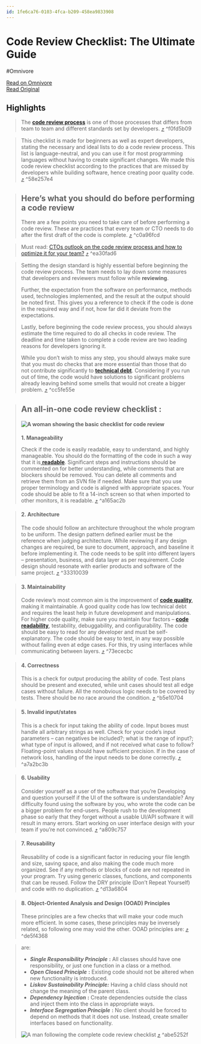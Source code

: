```yaml
---
id: 1fe6ca76-0103-4fca-b209-458ea9833908
---
```


# Code Review Checklist: The Ultimate Guide
#Omnivore

[Read on Omnivore](https://omnivore.app/me/code-review-checklist-the-ultimate-guide-18e4754b3f5)  
[Read Original](https://www.codegrip.tech/productivity/the-ultimate-code-review-checklist/)

## Highlights

> The [**code review process**](https://www.codegrip.tech/productivity/best-practices-for-reviewing-code/?utm%5Fsource=website&utm%5Fmedium=blog&utm%5Fcampaign=the-ultimate-code-review-checklist) is one of those processes that differs from team to team and different standards set by developers. [⤴️](https://omnivore.app/me/code-review-checklist-the-ultimate-guide-18e4754b3f5#f0fd5b09-83bb-433a-be64-8a6e885fd395) ^f0fd5b09

> This checklist is made for beginners as well as expert developers, stating the necessary and ideal lists to do a code review process. This list is language-neutral, and you can use it for most programming languages without having to create significant changes. We made this code review checklist according to the practices that are missed by developers while building software, hence creating poor quality code. [⤴️](https://omnivore.app/me/code-review-checklist-the-ultimate-guide-18e4754b3f5#58e257e4-c5f1-4d31-9940-2e28617c30b8) ^58e257e4

> ## **Here’s what you should do before performing a code review**
> 
> There are a few points you need to take care of before performing a code review. These are practices that every team or CTO needs to do after the first draft of the code is complete. [⤴️](https://omnivore.app/me/code-review-checklist-the-ultimate-guide-18e4754b3f5#c0a96fcd-7a07-467e-8cf8-64c5582ddcfd) ^c0a96fcd

> Must read: [CTOs outlook on the code review process and how to optimize it for your team?](https://www.codegrip.tech/productivity/ctos-outlook-on-code-review-process/?utm%5Fsource=website&utm%5Fmedium=blog&utm%5Fcampaign=the-ultimate-code-review-checklist) [⤴️](https://omnivore.app/me/code-review-checklist-the-ultimate-guide-18e4754b3f5#ea30fad6-fb64-4a37-b00d-c3be259036de) ^ea30fad6

> Setting the design standard is highly essential before beginning the code review process. The team needs to lay down some measures that developers and reviewers must follow while **reviewing**. 
> 
> Further, the expectation from the software on performance, methods used, technologies implemented, and the result at the output should be noted first. This gives you a reference to check if the code is done in the required way and if not, how far did it deviate from the expectations. 
> 
> Lastly, before beginning the code review process, you should always estimate the time required to do all checks in code review. The deadline and time taken to complete a code review are two leading reasons for developers ignoring it. 
> 
> While you don’t wish to miss any step, you should always make sure that you must do checks that are more essential than those that do not contribute significantly to [**technical debt**](https://www.codegrip.tech/productivity/code-review-tools-the-one-stop-solution-for-technical-debt/?utm%5Fsource=website&utm%5Fmedium=blog&utm%5Fcampaign=the-ultimate-code-review-checklist). Considering if you run out of time, the code would have solutions to significant problems already leaving behind some smells that would not create a bigger problem. [⤴️](https://omnivore.app/me/code-review-checklist-the-ultimate-guide-18e4754b3f5#cc5fe55e-ffbb-4d01-b408-4c7a3d89052f) ^cc5fe55e

> ## **An all-in-one code review checklist :** 
> 
> #### **![A woman showing the basic checklist for code review](https://proxy-prod.omnivore-image-cache.app/469x250,socKph8yINY6xZ6vYntDURcHtaZgCGETNw6Xvnykbfag/https://assets.codegrip.tech/wp-content/uploads/2019/10/01054158/10-1-300x160.jpg)** 
>  **1\. Manageability**
> 
> Check if the code is easily readable, easy to understand, and highly manageable. You should do the formatting of the code in such a way that it is[ **readable**](https://www.codegrip.tech/productivity/how-to-format-code-for-maximum-code-readability/?utm%5Fsource=website&utm%5Fmedium=blog&utm%5Fcampaign=the-ultimate-code-review-checklist). Significant steps and instructions should be commented on for better understanding, while comments that are blockers should be removed. You can delete all comments and retrieve them from an SVN file if needed. Make sure that you use proper terminology and code is aligned with appropriate spaces. Your code should be able to fit a 14-inch screen so that when imported to other monitors, it is readable. [⤴️](https://omnivore.app/me/code-review-checklist-the-ultimate-guide-18e4754b3f5#a165ac2b-a08c-40b8-b13d-fe3e1983ba45) ^a165ac2b

> #### **2\. Architecture**
> 
> The code should follow an architecture throughout the whole program to be uniform. The design pattern defined earlier must be the reference when judging architecture. While reviewing if any design changes are required, be sure to document, approach, and baseline it before implementing it. The code needs to be split into different layers – presentation, business, and data layer as per requirement. Code design should resonate with earlier products and software of the same project. [⤴️](https://omnivore.app/me/code-review-checklist-the-ultimate-guide-18e4754b3f5#33310039-5cf2-4c1e-85d7-ed00c494a70a) ^33310039

> #### **3\. Maintainability**
> 
> Code review’s most common aim is the improvement of [**code quality**](https://www.codegrip.tech/productivity/why-is-code-quality-important/?utm%5Fsource=website&utm%5Fmedium=blog&utm%5Fcampaign=the-ultimate-code-review-checklist), making it maintainable. A good quality code has low technical debt and requires the least help in future development and manipulations. For higher code quality, make sure you maintain four factors – [**code readability**](https://www.codegrip.tech/productivity/how-to-format-code-for-maximum-code-readability/?utm%5Fsource=website&utm%5Fmedium=blog&utm%5Fcampaign=the-ultimate-code-review-checklist), testability, debuggability, and configurability. The code should be easy to read for any developer and must be self-explanatory. The code should be easy to test, in any way possible without failing even at edge cases. For this, try using interfaces while communicating between layers. [⤴️](https://omnivore.app/me/code-review-checklist-the-ultimate-guide-18e4754b3f5#73ececbc-8f48-4a00-b5d6-5f24e38056d0) ^73ececbc

> #### **4\. Correctness**
> 
> This is a check for output producing the ability of code. Test plans should be present and executed, while unit cases should test all edge cases without failure. All the nonobvious logic needs to be covered by tests. There should be no race around the condition. [⤴️](https://omnivore.app/me/code-review-checklist-the-ultimate-guide-18e4754b3f5#b5e10704-5335-4ebe-b48e-b3882292be0c) ^b5e10704

> #### **5\. Invalid input/states**
> 
> This is a check for input taking the ability of code. Input boxes must handle all arbitrary strings as well. Check for your code’s input parameters – can negatives be included?; what is the range of input?; what type of input is allowed, and if not received what case to follow? Floating-point values should have sufficient precision. If in the case of network loss, handling of the input needs to be done correctly. [⤴️](https://omnivore.app/me/code-review-checklist-the-ultimate-guide-18e4754b3f5#a7a2bc3b-071b-4076-a44e-0903c576d856) ^a7a2bc3b

> #### **6\. Usability**
> 
> Consider yourself as a user of the software that you’re Developing and question yourself if the UI of the software is understandable? Any difficulty found using the software by you, who wrote the code can be a bigger problem for end-users. People rush to the development phase so early that they forget without a usable UI/API software it will result in many errors. Start working on user interface design with your team if you’re not convinced. [⤴️](https://omnivore.app/me/code-review-checklist-the-ultimate-guide-18e4754b3f5#a809c757-7b3c-4850-b478-5a1aba86b707) ^a809c757

> #### **7\. Reusability**
> 
> Reusability of code is a significant factor in reducing your file length and size, saving space, and also making the code much more organized. See if any methods or blocks of code are not repeated in your program. Try using generic classes, functions, and components that can be reused. Follow the DRY principle (Don’t Repeat Yourself) and code with no duplication. [⤴️](https://omnivore.app/me/code-review-checklist-the-ultimate-guide-18e4754b3f5#d13a6804-ec60-481f-866b-23d9f1614f49) ^d13a6804

> #### **8\. Object-Oriented Analysis and Design (OOAD) Principles**
> 
> These principles are a few checks that will make your code much more efficient. In some cases, these principles may be inversely related, so following one may void the other. OOAD principles are: [⤴️](https://omnivore.app/me/code-review-checklist-the-ultimate-guide-18e4754b3f5#de5f4368-31f2-4286-9728-5e817eefd217) ^de5f4368

> are:
> 
> * **_Single Responsibility Principle_** **:** All classes should have one responsibility, or just one function in a class or a method.
> * **_Open Closed Principle_** **:** Existing code should not be altered when new functionality is introduced.
> * **_Liskov Sustainability Principle:_** Having a child class should not change the meaning of the parent class.
> * **_Dependency Injection_** **:** Create dependencies outside the class and inject them into the class in appropriate ways.
> * **_Interface Segregation Principle_** **:** No client should be forced to depend on methods that it does not use. Instead, create smaller interfaces based on functionality.
> 
> ![A man following the complete code review checklist](https://proxy-prod.omnivore-image-cache.app/735x392,s_Z1Gc8yW8BiBSsGP6ziXB_H1UOGUdGMs7VRsV4WHYOI/https://assets.codegrip.tech/wp-content/uploads/2019/10/01054211/10-02-300x160.jpg) [⤴️](https://omnivore.app/me/code-review-checklist-the-ultimate-guide-18e4754b3f5#abe5252f-220f-421e-985a-3bea1a0d0732) ^abe5252f

